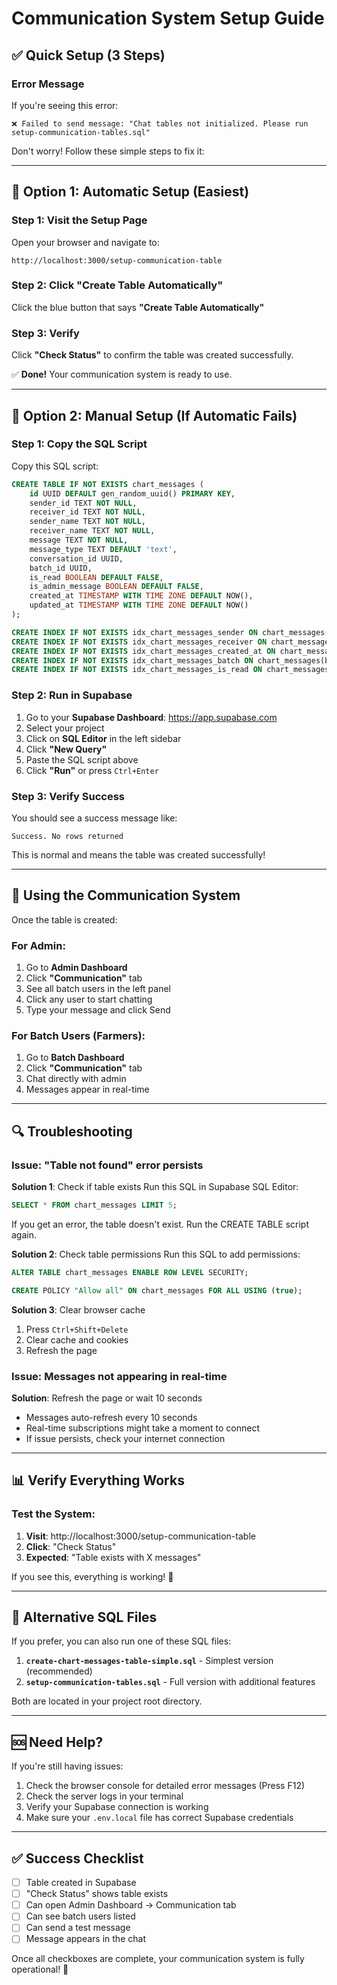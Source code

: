 # Communication System Setup Guide

## ✅ Quick Setup (3 Steps)

### Error Message
If you're seeing this error:
```
❌ Failed to send message: "Chat tables not initialized. Please run setup-communication-tables.sql"
```

Don't worry! Follow these simple steps to fix it:

---

## 🚀 Option 1: Automatic Setup (Easiest)

### Step 1: Visit the Setup Page
Open your browser and navigate to:
```
http://localhost:3000/setup-communication-table
```

### Step 2: Click "Create Table Automatically"
Click the blue button that says **"Create Table Automatically"**

### Step 3: Verify
Click **"Check Status"** to confirm the table was created successfully.

✅ **Done!** Your communication system is ready to use.

---

## 📝 Option 2: Manual Setup (If Automatic Fails)

### Step 1: Copy the SQL Script
Copy this SQL script:

```sql
CREATE TABLE IF NOT EXISTS chart_messages (
    id UUID DEFAULT gen_random_uuid() PRIMARY KEY,
    sender_id TEXT NOT NULL,
    receiver_id TEXT NOT NULL,
    sender_name TEXT NOT NULL,
    receiver_name TEXT NOT NULL,
    message TEXT NOT NULL,
    message_type TEXT DEFAULT 'text',
    conversation_id UUID,
    batch_id UUID,
    is_read BOOLEAN DEFAULT FALSE,
    is_admin_message BOOLEAN DEFAULT FALSE,
    created_at TIMESTAMP WITH TIME ZONE DEFAULT NOW(),
    updated_at TIMESTAMP WITH TIME ZONE DEFAULT NOW()
);

CREATE INDEX IF NOT EXISTS idx_chart_messages_sender ON chart_messages(sender_id);
CREATE INDEX IF NOT EXISTS idx_chart_messages_receiver ON chart_messages(receiver_id);
CREATE INDEX IF NOT EXISTS idx_chart_messages_created_at ON chart_messages(created_at);
CREATE INDEX IF NOT EXISTS idx_chart_messages_batch ON chart_messages(batch_id);
CREATE INDEX IF NOT EXISTS idx_chart_messages_is_read ON chart_messages(is_read);
```

### Step 2: Run in Supabase
1. Go to your **Supabase Dashboard**: https://app.supabase.com
2. Select your project
3. Click on **SQL Editor** in the left sidebar
4. Click **"New Query"**
5. Paste the SQL script above
6. Click **"Run"** or press `Ctrl+Enter`

### Step 3: Verify Success
You should see a success message like:
```
Success. No rows returned
```

This is normal and means the table was created successfully!

---

## 🎯 Using the Communication System

Once the table is created:

### For Admin:
1. Go to **Admin Dashboard**
2. Click **"Communication"** tab
3. See all batch users in the left panel
4. Click any user to start chatting
5. Type your message and click Send

### For Batch Users (Farmers):
1. Go to **Batch Dashboard**
2. Click **"Communication"** tab
3. Chat directly with admin
4. Messages appear in real-time

---

## 🔍 Troubleshooting

### Issue: "Table not found" error persists

**Solution 1**: Check if table exists
Run this SQL in Supabase SQL Editor:
```sql
SELECT * FROM chart_messages LIMIT 5;
```

If you get an error, the table doesn't exist. Run the CREATE TABLE script again.

**Solution 2**: Check table permissions
Run this SQL to add permissions:
```sql
ALTER TABLE chart_messages ENABLE ROW LEVEL SECURITY;

CREATE POLICY "Allow all" ON chart_messages FOR ALL USING (true);
```

**Solution 3**: Clear browser cache
1. Press `Ctrl+Shift+Delete`
2. Clear cache and cookies
3. Refresh the page

### Issue: Messages not appearing in real-time

**Solution**: Refresh the page or wait 10 seconds
- Messages auto-refresh every 10 seconds
- Real-time subscriptions might take a moment to connect
- If issue persists, check your internet connection

---

## 📊 Verify Everything Works

### Test the System:
1. **Visit**: http://localhost:3000/setup-communication-table
2. **Click**: "Check Status"
3. **Expected**: "Table exists with X messages"

If you see this, everything is working! 🎉

---

## 📁 Alternative SQL Files

If you prefer, you can also run one of these SQL files:

1. **`create-chart-messages-table-simple.sql`** - Simplest version (recommended)
2. **`setup-communication-tables.sql`** - Full version with additional features

Both are located in your project root directory.

---

## 🆘 Need Help?

If you're still having issues:

1. Check the browser console for detailed error messages (Press F12)
2. Check the server logs in your terminal
3. Verify your Supabase connection is working
4. Make sure your `.env.local` file has correct Supabase credentials

---

## ✅ Success Checklist

- [ ] Table created in Supabase
- [ ] "Check Status" shows table exists
- [ ] Can open Admin Dashboard → Communication tab
- [ ] Can see batch users listed
- [ ] Can send a test message
- [ ] Message appears in the chat

Once all checkboxes are complete, your communication system is fully operational! 🚀
